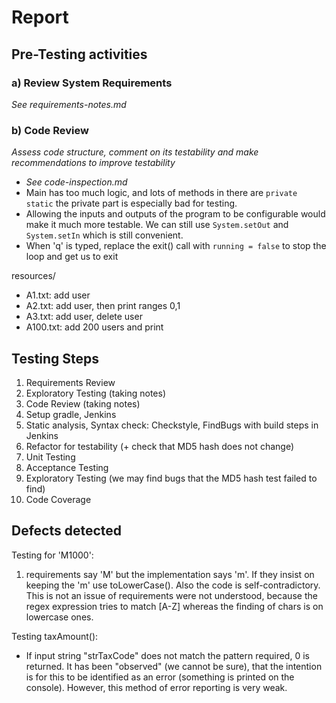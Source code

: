 # Report 

## Pre-Testing activities 

### a) Review System Requirements 

_See requirements-notes.md_ 

### b) Code Review 

_Assess code structure, comment on its testability and make recommendations to improve testability_

* _See code-inspection.md_ 
* Main has too much logic, and lots of methods in there are `private static` the private part is especially bad for testing. 
* Allowing the inputs and outputs of the program to be configurable would make it much more testable. We can still use `System.setOut` and `System.setIn` which is still convenient. 
* When 'q' is typed, replace the exit() call with `running = false` to stop the loop and get us to exit


resources/

* A1.txt: add user 
* A2.txt: add user, then print ranges 0,1
* A3.txt: add user, delete user
* A100.txt: add 200 users and print 


## Testing Steps 

1. Requirements Review 
2. Exploratory Testing (taking notes) 
3. Code Review (taking notes) 
4. Setup gradle, Jenkins
4. Static analysis, Syntax check: Checkstyle, FindBugs with build steps in Jenkins 
5. Refactor for testability (+ check that MD5 hash does not change) 
6. Unit Testing 
7. Acceptance Testing 
8. Exploratory Testing (we may find bugs that the MD5 hash test failed to find) 
8. Code Coverage 


## Defects detected 

Testing for 'M1000': 

1. requirements say 'M' but the implementation says 'm'. If they insist on keeping the 'm' use toLowerCase(). Also the code is self-contradictory. This is not an issue of requirements were not understood, because the regex expression tries to match [A-Z] whereas the finding of chars is on lowercase ones. 


Testing taxAmount(): 

* If input string "strTaxCode" does not match the pattern required, 0 is returned. It has been "observed" (we cannot be sure), that the intention is for this to be identified as an error (something is printed on the console). However, this method of error reporting is very weak. 




